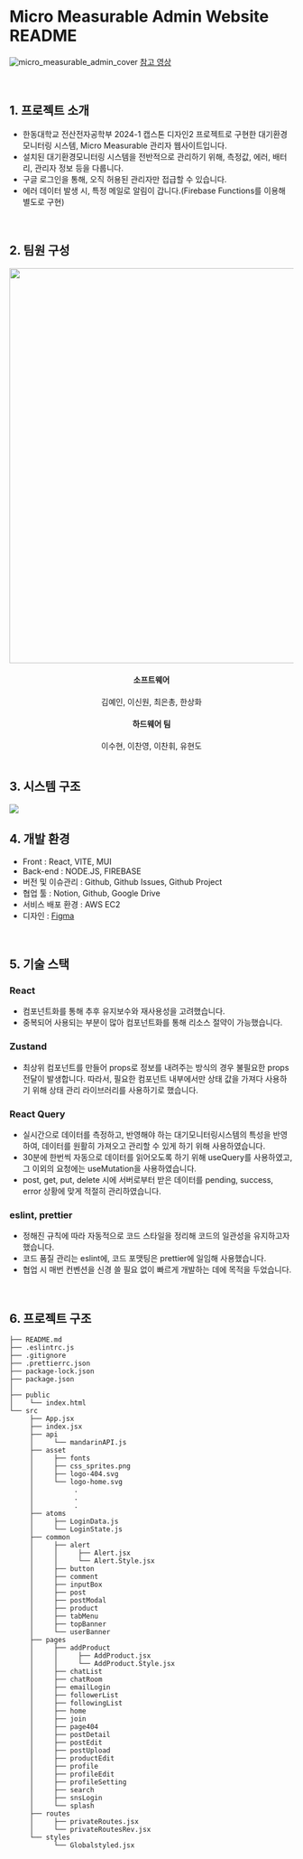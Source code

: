 # Micro Measurable Admin Website README

![micro_measurable_admin_cover](https://github.com/likelion-project-README/README/assets/82192923/ad4716ce-9889-4ce7-aba7-f67de8587199)
[참고 영상](https://www.youtube.com/watch?v=nm_seyMrYFw&feature=youtu.be)

<br>

## 1. 프로젝트 소개

- 한동대학교 전산전자공학부 2024-1 캡스톤 디자인2 프로젝트로 구현한 대기환경 모니터링 시스템, Micro Measurable 관리자 웹사이트입니다.
- 설치된 대기환경모니터링 시스템을 전반적으로 관리하기 위해, 측정값, 에러, 배터리, 관리자 정보 등을 다룹니다.
- 구글 로그인을 통해, 오직 허용된 관리자만 접급할 수 있습니다.
- 에러 데이터 발생 시, 특정 메일로 알림이 갑니다.(Firebase Functions를 이용해 별도로 구현)

<br>

## 2. 팀원 구성

<div align="center">
    <img src="https://github.com/LeeShinwon/micro_measurable_admin/assets/82192923/4cad8f46-f0ab-4b80-b201-ae5295c43353" width=700>
</div>

<div align="center">
<h4> 소프트웨어 </h4>
    김예인, 이신원, 최은총, 한상화
<h4> 하드웨어 팀 </h4>
    이수현, 이찬영, 이찬휘, 유현도
</div>

<br>

## 3. 시스템 구조
![](https://github.com/LeeShinwon/micro_measurable_admin/blob/main/structure.png)

## 4. 개발 환경

- Front : React, VITE, MUI
- Back-end : NODE.JS, FIREBASE
- 버전 및 이슈관리 : Github, Github Issues, Github Project
- 협업 툴 : Notion, Github, Google Drive
- 서비스 배포 환경 : AWS EC2
- 디자인 : [Figma](https://www.figma.com/design/aiXTcvZdEUs0Ji5YNyiMwH/%EC%BA%A1%EC%8A%A4%ED%86%A42-%EC%9B%B9?node-id=260%3A78&t=ZfmlI2ikT0HOWtn7-1)
<br>

## 5. 기술 스택

### React
- 컴포넌트화를 통해 추후 유지보수와 재사용성을 고려했습니다.
- 중복되어 사용되는 부분이 많아 컴포넌트화를 통해 리소스 절약이 가능했습니다.
    
### Zustand

- 최상위 컴포넌트를 만들어 props로 정보를 내려주는 방식의 경우 불필요한 props 전달이 발생합니다. 따라서, 필요한 컴포넌트 내부에서만 상태 값을 가져다 사용하기 위해 상태 관리 라이브러리를 사용하기로 했습니다.

### React Query

- 실시간으로 데이터를 측정하고, 반영해야 하는 대기모니터링시스템의 특성을 반영하여, 데이터를 원활히 가져오고 관리할 수 있게 하기 위해 사용하였습니다.
- 30분에 한번씩 자동으로 데이터를 읽어오도록 하기 위해 useQuery를 사용하였고, 그 이외의 요청에는 useMutation을 사용하였습니다.
- post, get, put, delete 시에 서버로부터 받은 데이터를 pending, success, error 상황에 맞게 적절히 관리하였습니다.

### eslint, prettier

- 정해진 규칙에 따라 자동적으로 코드 스타일을 정리해 코드의 일관성을 유지하고자 했습니다.
- 코드 품질 관리는 eslint에, 코드 포맷팅은 prettier에 일임해 사용했습니다.
- 협업 시 매번 컨벤션을 신경 쓸 필요 없이 빠르게 개발하는 데에 목적을 두었습니다.


<br>

## 6. 프로젝트 구조

```
├── README.md
├── .eslintrc.js
├── .gitignore
├── .prettierrc.json
├── package-lock.json
├── package.json
│
├── public
│    └── index.html
└── src
     ├── App.jsx
     ├── index.jsx
     ├── api
     │     └── mandarinAPI.js
     ├── asset
     │     ├── fonts
     │     ├── css_sprites.png
     │     ├── logo-404.svg
     │     └── logo-home.svg
     │          .
     │          .
     │          .
     ├── atoms
     │     ├── LoginData.js
     │     └── LoginState.js
     ├── common
     │     ├── alert
     │     │     ├── Alert.jsx
     │     │     └── Alert.Style.jsx
     │     ├── button
     │     ├── comment
     │     ├── inputBox
     │     ├── post
     │     ├── postModal
     │     ├── product
     │     ├── tabMenu
     │     ├── topBanner
     │     └── userBanner
     ├── pages
     │     ├── addProduct
     │     │     ├── AddProduct.jsx
     │     │     └── AddProduct.Style.jsx
     │     ├── chatList
     │     ├── chatRoom
     │     ├── emailLogin
     │     ├── followerList
     │     ├── followingList
     │     ├── home
     │     ├── join
     │     ├── page404
     │     ├── postDetail
     │     ├── postEdit
     │     ├── postUpload
     │     ├── productEdit
     │     ├── profile
     │     ├── profileEdit
     │     ├── profileSetting
     │     ├── search
     │     ├── snsLogin
     │     └── splash
     ├── routes
     │     ├── privateRoutes.jsx
     │     └── privateRoutesRev.jsx  
     └── styles
           └── Globalstyled.jsx
```
